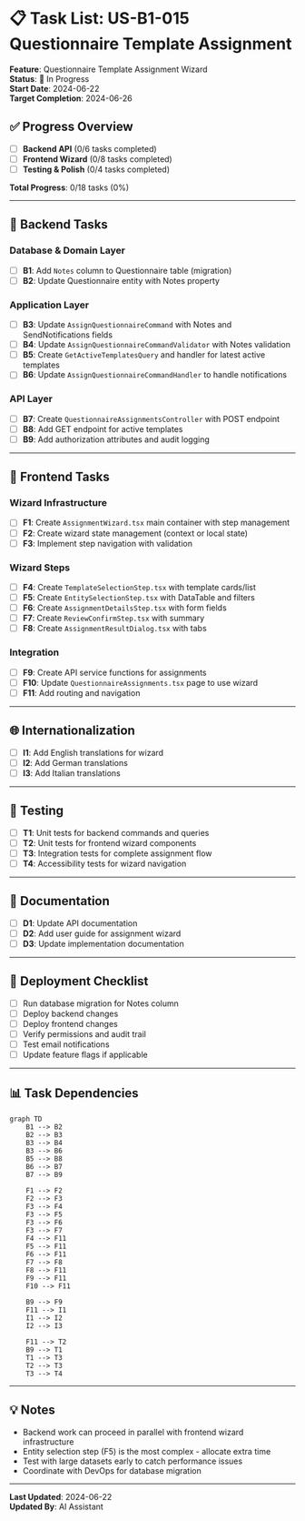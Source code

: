 # 📋 Task List: US-B1-015 Questionnaire Template Assignment

**Feature**: Questionnaire Template Assignment Wizard  
**Status**: 🚧 In Progress  
**Start Date**: 2024-06-22  
**Target Completion**: 2024-06-26

## ✅ Progress Overview

- [ ] **Backend API** (0/6 tasks completed)
- [ ] **Frontend Wizard** (0/8 tasks completed) 
- [ ] **Testing & Polish** (0/4 tasks completed)

**Total Progress**: 0/18 tasks (0%)

---

## 🔧 Backend Tasks

### Database & Domain Layer
- [ ] **B1**: Add `Notes` column to Questionnaire table (migration)
- [ ] **B2**: Update Questionnaire entity with Notes property

### Application Layer
- [ ] **B3**: Update `AssignQuestionnaireCommand` with Notes and SendNotifications fields
- [ ] **B4**: Update `AssignQuestionnaireCommandValidator` with Notes validation
- [ ] **B5**: Create `GetActiveTemplatesQuery` and handler for latest active templates
- [ ] **B6**: Update `AssignQuestionnaireCommandHandler` to handle notifications

### API Layer
- [ ] **B7**: Create `QuestionnaireAssignmentsController` with POST endpoint
- [ ] **B8**: Add GET endpoint for active templates
- [ ] **B9**: Add authorization attributes and audit logging

---

## 🎨 Frontend Tasks

### Wizard Infrastructure
- [ ] **F1**: Create `AssignmentWizard.tsx` main container with step management
- [ ] **F2**: Create wizard state management (context or local state)
- [ ] **F3**: Implement step navigation with validation

### Wizard Steps
- [ ] **F4**: Create `TemplateSelectionStep.tsx` with template cards/list
- [ ] **F5**: Create `EntitySelectionStep.tsx` with DataTable and filters
- [ ] **F6**: Create `AssignmentDetailsStep.tsx` with form fields
- [ ] **F7**: Create `ReviewConfirmStep.tsx` with summary
- [ ] **F8**: Create `AssignmentResultDialog.tsx` with tabs

### Integration
- [ ] **F9**: Create API service functions for assignments
- [ ] **F10**: Update `QuestionnaireAssignments.tsx` page to use wizard
- [ ] **F11**: Add routing and navigation

---

## 🌐 Internationalization

- [ ] **I1**: Add English translations for wizard
- [ ] **I2**: Add German translations
- [ ] **I3**: Add Italian translations

---

## 🧪 Testing

- [ ] **T1**: Unit tests for backend commands and queries
- [ ] **T2**: Unit tests for frontend wizard components
- [ ] **T3**: Integration tests for complete assignment flow
- [ ] **T4**: Accessibility tests for wizard navigation

---

## 📝 Documentation

- [ ] **D1**: Update API documentation
- [ ] **D2**: Add user guide for assignment wizard
- [ ] **D3**: Update implementation documentation

---

## 🚀 Deployment Checklist

- [ ] Run database migration for Notes column
- [ ] Deploy backend changes
- [ ] Deploy frontend changes
- [ ] Verify permissions and audit trail
- [ ] Test email notifications
- [ ] Update feature flags if applicable

---

## 📊 Task Dependencies

```mermaid
graph TD
    B1 --> B2
    B2 --> B3
    B3 --> B4
    B3 --> B6
    B5 --> B8
    B6 --> B7
    B7 --> B9
    
    F1 --> F2
    F2 --> F3
    F3 --> F4
    F3 --> F5
    F3 --> F6
    F3 --> F7
    F4 --> F11
    F5 --> F11
    F6 --> F11
    F7 --> F8
    F8 --> F11
    F9 --> F11
    F10 --> F11
    
    B9 --> F9
    F11 --> I1
    I1 --> I2
    I2 --> I3
    
    F11 --> T2
    B9 --> T1
    T1 --> T3
    T2 --> T3
    T3 --> T4
```

---

## 💡 Notes

- Backend work can proceed in parallel with frontend wizard infrastructure
- Entity selection step (F5) is the most complex - allocate extra time
- Test with large datasets early to catch performance issues
- Coordinate with DevOps for database migration

---

**Last Updated**: 2024-06-22  
**Updated By**: AI Assistant
